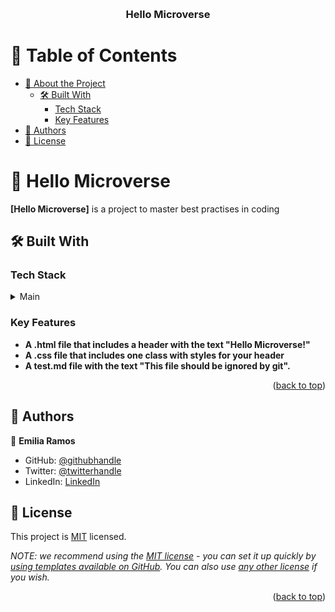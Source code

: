 <a name="readme-top"></a>

<div align="center">

  <br/>

  <h3><b>Hello Microverse</b></h3>

</div>


# 📗 Table of Contents

- [📖 About the Project](#about-project)
  - [🛠 Built With](#built-with)
    - [Tech Stack](#tech-stack)
    - [Key Features](#key-features)
- [👥 Authors](#authors)
- [📝 License](#license)

# 📖 Hello Microverse <a name="about-project"></a>

**[Hello Microverse]** is a project to master best practises in coding

## 🛠 Built With <a name="built-with"></a>

### Tech Stack <a name="tech-stack"></a>

<details>
  <summary>Main</summary>
  <ul>
    <li><a href="https://www.javascript.com/">Node.js</a></li>
  </ul>
</details>

### Key Features <a name="key-features"></a>

- **A .html file that includes a header with the text "Hello Microverse!"**
- **A .css file that includes one class with styles for your header**
- **A test.md file with the text "This file should be ignored by git".**

<p align="right">(<a href="#readme-top">back to top</a>)</p>


## 👥 Authors <a name="authors"></a>

👤 **Emilia Ramos**

- GitHub: [@githubhandle](https://github.com/githubhandle)
- Twitter: [@twitterhandle](https://twitter.com/twitterhandle)
- LinkedIn: [LinkedIn](https://linkedin.com/in/linkedinhandle)

## 📝 License <a name="license"></a>

This project is [MIT](./LICENSE) licensed.

_NOTE: we recommend using the [MIT license](https://choosealicense.com/licenses/mit/) - you can set it up quickly by [using templates available on GitHub](https://docs.github.com/en/communities/setting-up-your-project-for-healthy-contributions/adding-a-license-to-a-repository). You can also use [any other license](https://choosealicense.com/licenses/) if you wish._

<p align="right">(<a href="#readme-top">back to top</a>)</p>
